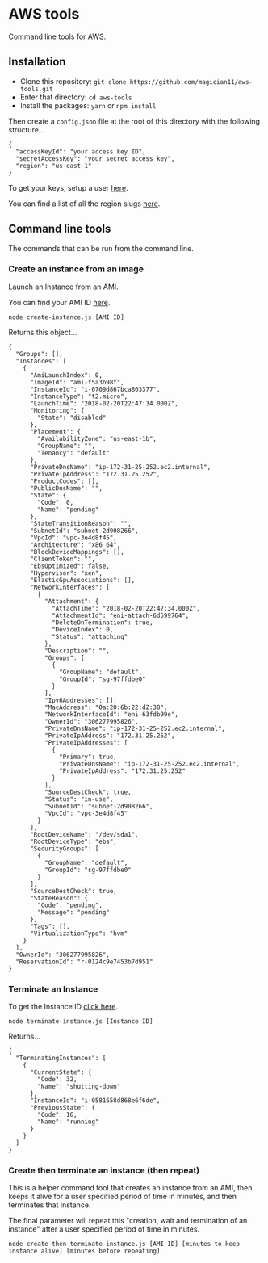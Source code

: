 # AWS tools

Command line tools for [AWS](https://aws.amazon.com/).

## Installation

* Clone this repository: `git clone https://github.com/magician11/aws-tools.git`
* Enter that directory: `cd aws-tools`
* Install the packages: `yarn` or `npm install`

Then create a `config.json` file at the root of this directory with the
following structure...

```
{
  "accessKeyId": "your access key ID",
  "secretAccessKey": "your secret access key",
  "region": "us-east-1"
}
```

To get your keys, setup a user
[here](https://console.aws.amazon.com/iam/home#/users).

You can find a list of all the region slugs
[here](https://docs.aws.amazon.com/general/latest/gr/rande.html#apigateway_region).

## Command line tools

The commands that can be run from the command line.

### Create an instance from an image

Launch an Instance from an AMI.

You can find your AMI ID
[here](https://console.aws.amazon.com/ec2/v2/home?Images).

`node create-instance.js [AMI ID]`

Returns this object...

```
{
  "Groups": [],
  "Instances": [
    {
      "AmiLaunchIndex": 0,
      "ImageId": "ami-f5a3b98f",
      "InstanceId": "i-0709d867bca803377",
      "InstanceType": "t2.micro",
      "LaunchTime": "2018-02-20T22:47:34.000Z",
      "Monitoring": {
        "State": "disabled"
      },
      "Placement": {
        "AvailabilityZone": "us-east-1b",
        "GroupName": "",
        "Tenancy": "default"
      },
      "PrivateDnsName": "ip-172-31-25-252.ec2.internal",
      "PrivateIpAddress": "172.31.25.252",
      "ProductCodes": [],
      "PublicDnsName": "",
      "State": {
        "Code": 0,
        "Name": "pending"
      },
      "StateTransitionReason": "",
      "SubnetId": "subnet-2d908266",
      "VpcId": "vpc-3e4d8f45",
      "Architecture": "x86_64",
      "BlockDeviceMappings": [],
      "ClientToken": "",
      "EbsOptimized": false,
      "Hypervisor": "xen",
      "ElasticGpuAssociations": [],
      "NetworkInterfaces": [
        {
          "Attachment": {
            "AttachTime": "2018-02-20T22:47:34.000Z",
            "AttachmentId": "eni-attach-6d599764",
            "DeleteOnTermination": true,
            "DeviceIndex": 0,
            "Status": "attaching"
          },
          "Description": "",
          "Groups": [
            {
              "GroupName": "default",
              "GroupId": "sg-97ffdbe0"
            }
          ],
          "Ipv6Addresses": [],
          "MacAddress": "0a:20:6b:22:d2:38",
          "NetworkInterfaceId": "eni-63fdb99e",
          "OwnerId": "306277995826",
          "PrivateDnsName": "ip-172-31-25-252.ec2.internal",
          "PrivateIpAddress": "172.31.25.252",
          "PrivateIpAddresses": [
            {
              "Primary": true,
              "PrivateDnsName": "ip-172-31-25-252.ec2.internal",
              "PrivateIpAddress": "172.31.25.252"
            }
          ],
          "SourceDestCheck": true,
          "Status": "in-use",
          "SubnetId": "subnet-2d908266",
          "VpcId": "vpc-3e4d8f45"
        }
      ],
      "RootDeviceName": "/dev/sda1",
      "RootDeviceType": "ebs",
      "SecurityGroups": [
        {
          "GroupName": "default",
          "GroupId": "sg-97ffdbe0"
        }
      ],
      "SourceDestCheck": true,
      "StateReason": {
        "Code": "pending",
        "Message": "pending"
      },
      "Tags": [],
      "VirtualizationType": "hvm"
    }
  ],
  "OwnerId": "306277995826",
  "ReservationId": "r-0124c9e7453b7d951"
}
```

### Terminate an Instance

To get the Instance ID
[click here](https://console.aws.amazon.com/ec2/v2/home#Instances).

`node terminate-instance.js [Instance ID]`

Returns...

```
{
  "TerminatingInstances": [
    {
      "CurrentState": {
        "Code": 32,
        "Name": "shutting-down"
      },
      "InstanceId": "i-0581658d868e6f6de",
      "PreviousState": {
        "Code": 16,
        "Name": "running"
      }
    }
  ]
}
```

### Create then terminate an instance (then repeat)

This is a helper command tool that creates an instance from an AMI, then keeps
it alive for a user specified period of time in minutes, and then terminates
that instance.

The final parameter will repeat this "creation, wait and termination of an
instance" after a user specified period of time in minutes.

`node create-then-terminate-instance.js [AMI ID] [minutes to keep instance
alive] [minutes before repeating]`

